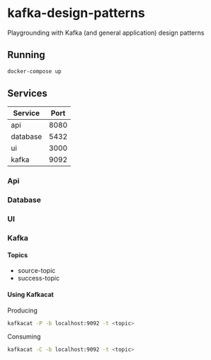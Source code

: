 # kafka-design-patterns

Playgrounding with Kafka (and general application) design patterns


## Running

```sh
docker-compose up
```

## Services

|   Service     |   Port    |
|---            |---        |
|   api         |   8080    |
|   database    |   5432    |
|   ui          |   3000    |
|   kafka       |   9092    |

### Api

### Database

### UI

### Kafka

#### Topics

- source-topic
- success-topic

#### Using Kafkacat

Producing

```sh
kafkacat -P -b localhost:9092 -t <topic>
```

Consuming

```sh
kafkacat -C -b localhost:9092 -t <topic>
```